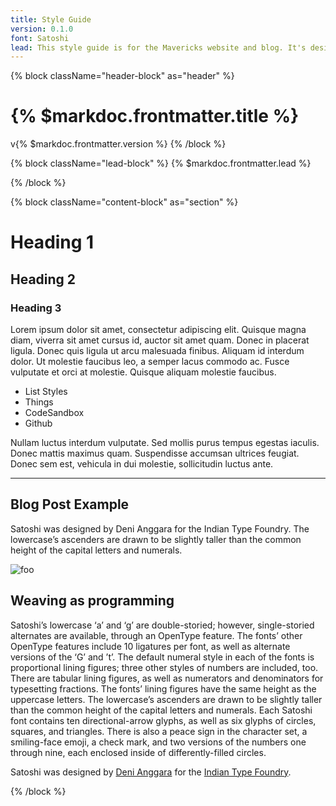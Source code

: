 ```yaml
---
title: Style Guide
version: 0.1.0
font: Satoshi
lead: This style guide is for the Mavericks website and blog. It's designed to help create a consistent look and feel across each page.
---
```


{% block className="header-block" as="header" %}
# {% $markdoc.frontmatter.title %}
v{% $markdoc.frontmatter.version %}
{% /block %}

{% block className="lead-block" %}
{% $markdoc.frontmatter.lead %}

{% /block %}

{% block className="content-block" as="section" %}

# Heading 1

## Heading 2

### Heading 3

Lorem ipsum dolor sit amet, consectetur adipiscing elit. Quisque magna diam, viverra sit amet cursus id, auctor sit amet quam. Donec in placerat ligula. Donec quis ligula ut arcu malesuada finibus. Aliquam id interdum dolor. Ut molestie faucibus leo, a semper lacus commodo ac. Fusce vulputate et orci at molestie. Quisque aliquam molestie faucibus.

- List Styles
- Things
- CodeSandbox
- Github

Nullam luctus interdum vulputate. Sed mollis purus tempus egestas iaculis. Donec mattis maximus quam. Suspendisse accumsan ultrices feugiat. Donec sem est, vehicula in dui molestie, sollicitudin luctus ante.

* * *

## Blog Post Example

Satoshi was designed by Deni Anggara for the Indian Type Foundry. The lowercase’s ascenders are drawn to be slightly taller than the common height of the capital letters and numerals.

![foo](https://placehold.co/600x400/84cdda/04313c/png)

## Weaving as programming

Satoshi’s lowercase ‘a’ and ‘g’ are double-storied; however, single-storied alternates are available, through an OpenType feature. The fonts’ other OpenType features include 10 ligatures per font, as well as alternate versions of the ‘G’ and ’t’. The default numeral style in each of the fonts is proportional lining figures; three other styles of numbers are included, too. There are tabular lining figures, as well as numerators and denominators for typesetting fractions. The fonts’ lining figures have the same height as the uppercase letters. The lowercase’s ascenders are drawn to be slightly taller than the common height of the capital letters and numerals. Each Satoshi font contains ten directional-arrow glyphs, as well as six glyphs of circles, squares, and triangles. There is also a peace sign in the character set, a smiling-face emoji, a check mark, and two versions of the numbers one through nine, each enclosed inside of differently-filled circles.

Satoshi was designed by [Deni Anggara](https://www.indiantypefoundry.com/designers/deni-anggara) for the [Indian Type Foundry](https://www.indiantypefoundry.com/).

{% /block %}
